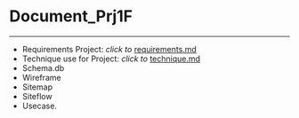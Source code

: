 # Document_Prj1F
---
* Requirements Project: *click  to*  [requirements.md](https://github.com/hueanmy/Document_Prj1F/blob/master/requirements.md)
* Technique use for Project: *click to* [technique.md](https://github.com/hueanmy/Document_Prj1F/blob/master/technique.md)
* Schema.db
* Wireframe
* Sitemap
* Siteflow
* Usecase.
